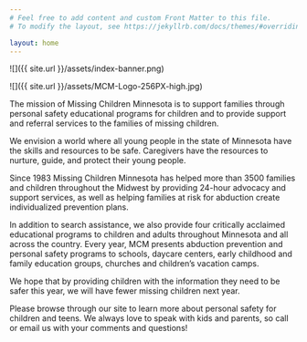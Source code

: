 ```yaml
---
# Feel free to add content and custom Front Matter to this file.
# To modify the layout, see https://jekyllrb.com/docs/themes/#overriding-theme-defaults

layout: home
---
```

![]({{ site.url }}/assets/index-banner.png)

![]({{ site.url }}/assets/MCM-Logo-256PX-high.jpg)

The mission of Missing Children Minnesota is to support families through personal safety 
educational programs for children and to provide support and referral services to the families of 
missing children. 

We envision a world where all young people in the state of Minnesota have the skills and 
resources to be safe. Caregivers have the resources to nurture, guide, and protect their young 
people.

Since 1983 Missing Children Minnesota has helped more than 3500 families and children throughout the Midwest by providing 24-hour advocacy and support services, as well as helping families at risk for abduction create individualized prevention plans.

In addition to search assistance, we also provide four critically acclaimed educational programs to children and adults throughout Minnesota and all across the country. Every year, MCM presents abduction prevention and personal safety programs to schools, daycare centers, early childhood and family education groups, churches and children’s vacation camps.

We hope that by providing children with the information they need to be safer this year, we will have fewer missing children next year.

Please browse through our site to learn more about personal safety for children and teens. We always love to speak with kids and parents, so call or email us with your comments and questions!
